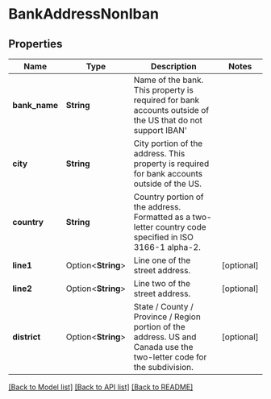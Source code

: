 # BankAddressNonIban

## Properties

Name | Type | Description | Notes
------------ | ------------- | ------------- | -------------
**bank_name** | **String** | Name of the bank. This property is required for bank accounts outside of the US that do not support IBAN' | 
**city** | **String** | City portion of the address. This property is required for bank accounts outside of the US. | 
**country** | **String** | Country portion of the address. Formatted as a two-letter country code specified in ISO 3166-1 alpha-2. | 
**line1** | Option<**String**> | Line one of the street address. | [optional]
**line2** | Option<**String**> | Line two of the street address. | [optional]
**district** | Option<**String**> | State / County / Province / Region portion of the address. US and Canada use the two-letter code for the subdivision. | [optional]

[[Back to Model list]](../README.md#documentation-for-models) [[Back to API list]](../README.md#documentation-for-api-endpoints) [[Back to README]](../README.md)


